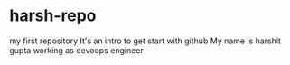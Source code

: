 # harsh-repo
my first repository
It's an intro to get start with github
My name is harshit gupta
working as devoops engineer
